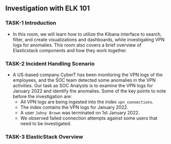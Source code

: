 ## Investigation with ELK 101

### TASK-1  Introduction
  
  - In this room, we will learn how to utilize the Kibana interface to search, filter, and create visualizations and dashboards, while investigating VPN logs for anomalies. This room also covers a brief overview of Elasticstack components and how they work together.

### TASK-2 Incident Handling Scenario

  - A US-based company CyberT has been monitoring the VPN logs of the employees, and the SOC team detected some anomalies in the VPN activities. Our task as SOC Analysts is to examine the VPN logs for January 2022 and identify the anomalies. Some of the key points to note before the investigation are:
    - All VPN logs are being ingested into the index `vpn_connections`.
    - The index contains the VPN logs for January 2022.
    - A user `Johny Brown` was terminated on 1st January 2022.
    - We observed failed connection attempts against some users that need to be investigated.
 
### TASK-3 ElasticStack Overview
